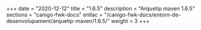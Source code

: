+++
date        = "2020-12-12"
title       = "1.6.5"
description = "Arquetip maven 1.6.5"
sections    = "canigo-fwk-docs"
enllac		= "/canigo-fwk-docs/entorn-de-desenvolupament/arquetip-maven/1.6.5/"
weight		= 3
+++
